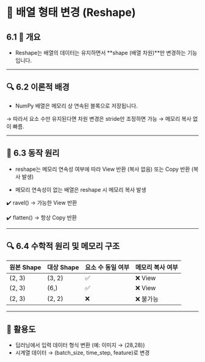 # 🔸 배열 형태 변경 (Reshape)

## 6.1 📌 개요
-  Reshape는 배열의 데이터는 유지하면서 **shape (배열 차원)**만 변경하는 기능입니다.
---

## 🔍 6.2 이론적 배경

-  NumPy 배열은 메모리 상 연속된 블록으로 저장됩니다.

→ 따라서 요소 수만 유지된다면 차원 변경은 stride만 조정하면 가능 → 메모리 복사 없이 빠름.

---

## 🔁 6.3 동작 원리
-  reshape는 메모리 연속성 여부에 따라 View 반환 (복사 없음) 또는 Copy 반환 (복사 발생)

-  메모리 연속성이 없는 배열은 reshape 시 메모리 복사 발생

✔️ ravel() → 가능한 View 반환

✔️ flatten() → 항상 Copy 반환

---

## 🔍 6.4 수학적 원리 및 메모리 구조

| 원본 Shape | 대상 Shape | 요소 수 동일 여부 | 메모리 복사 여부 |
| -------- | -------- | ---------- | --------- |
| (2, 3)   | (3, 2)   | ✅          | ❌ View    |
| (2, 3)   | (6,)     | ✅          | ❌ View    |
| (2, 3)   | (2, 2)   | ❌          | ❌ 불가능     |

---

## 🚀 활용도
- 딥러닝에서 입력 데이터 형식 변환 (예: 이미지 → (28,28))
- 시계열 데이터 → (batch_size, time_step, feature)로 변경
